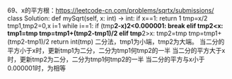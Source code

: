 69、x的平方根：https://leetcode-cn.com/problems/sqrtx/submissions/
class Solution:
    def mySqrt(self, x: int) -> int:
        if x==1:
            return 1
        tmp=x/2
        tmp1,tmp2=0,x
        i=1
        while i==1:
            if (tmp**2-x)**2<0.000001:
                break
            elif tmp**2<x:
                tmp1=tmp
                tmp=tmp1+(tmp2-tmp1)/2
            elif tmp**2>x:
                tmp2=tmp
                tmp=tmp1+(tmp2-tmp1)/2
        return int(tmp)
二分法，tmp1为小端，tmp2为大端。
当二分的平方小于x时，更新tmp1为二分，二分为tmp1何tmp2的一半
当二分的平方大于x时，更新tmp2为二分，二分为tmp1何tmp2的一半
当二分的平方与x小于0.000001时，为相等